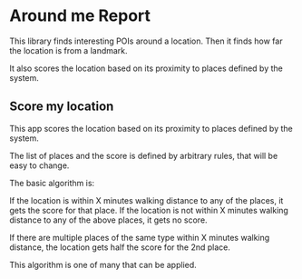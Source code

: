 # Around me Report


This library finds interesting POIs around a location. Then it finds how far the location is from a landmark. 

It also scores the location based on its proximity to places defined by the system.

## Score my location

This app scores the location based on its proximity to places defined by the system.

The list of places and the score is defined by arbitrary rules, that will be easy to change.

The basic algorithm is:

If the location is within X minutes walking distance to any of the places, it gets the score for that place.
If the location is not within X minutes walking distance to any of the above places, it gets no score.

If there are multiple places of the same type within X minutes walking distance, the location gets half the score for the 2nd place.


This algorithm is one of many that can be applied.